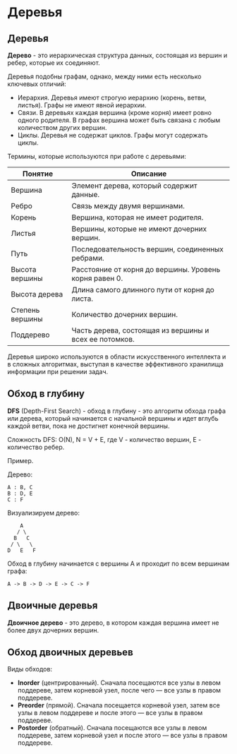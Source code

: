 # Деревья

## Деревья

**Дерево** - это иерархическая структура данных, состоящая из вершин и ребер, которые их соединяют.

Деревья подобны графам, однако, между ними есть несколько ключевых отличий:

* Иерархия. Деревья имеют строгую иерархию (корень, ветви, листья). Графы не имеют явной иерархии.
* Связи. В деревьях каждая вершина (кроме корня) имеет ровно одного родителя. В графах вершина может быть связана с
  любым количеством других вершин.
* Циклы. Деревья не содержат циклов. Графы могут содержать циклы.

Термины, которые используются при работе с деревьями:

| Понятие         | Описание                                               |
|-----------------|--------------------------------------------------------|
| Вершина         | Элемент дерева, который содержит данные.               |
| Ребро           | Связь между двумя вершинами.                           |
| Корень          | Вершина, которая не имеет родителя.                    |
| Листья          | Вершины, которые не имеют дочерних вершин.             |
| Путь            | Последовательность вершин, соединенных ребрами.        |
| Высота вершины  | Расстояние от корня до вершины. Уровень корня равен 0. |
| Высота дерева   | Длина самого длинного пути от корня до листа.          |
| Степень вершины | Количество дочерних вершин.                            |
| Поддерево       | Часть дерева, состоящая из вершины и всех ее потомков. |

Деревья широко используются в области искусственного интеллекта и в сложных алгоритмах, выступая в качестве эффективного
хранилища информации при решении задач.

## Обход в глубину

**DFS** (Depth-First Search) - обход в глубину - это алгоритм обхода графа или дерева, который начинается с начальной
вершины и идет вглубь каждой ветви, пока не достигнет конечной вершины.

Сложность DFS: O(N), N = V + E, где V - количество вершин, E - количество ребер.

Пример.

Дерево:

```text
A : B, C
B : D, E
C : F
```

Визуализируем дерево:

```text
    A
   / \
  B   C
 / \   \
D   E   F
```

Обход в глубину начинается с вершины A и проходит по всем вершинам графа:

```text
A -> B -> D -> E -> C -> F
```

## Двоичные деревья

**Двоичное дерево** - это дерево, в котором каждая вершина имеет не более двух дочерних вершин.

## Обход двоичных деревьев

Виды обходов:

* **Inorder** (центрированный). Сначала посещаются все узлы в левом поддереве, затем корневой узел, после чего — все
  узлы в правом поддереве.
* **Preorder** (прямой). Сначала посещается корневой узел, затем все узлы в левом поддереве и после этого — все узлы в
  правом поддереве.
* **Postorder** (обратный). Сначала посещаются все узлы в левом поддереве, затем корневой узел и после этого — все узлы
  в правом поддереве.
